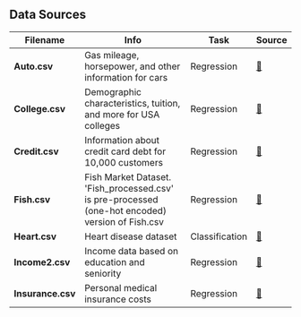 ## Data Sources

| Filename | Info | Task | Source |
| --- | --- | --- | --- |
| **Auto.csv** | Gas mileage, horsepower, and other information for cars | Regression | [:link:](https://www.statlearning.com/s/Auto.csv) |
| **College.csv** | Demographic characteristics, tuition, and more for USA colleges | Regression | [:link:](https://github.com/nguyen-toan/ISLR/blob/master/dataset/College.csv) |
| **Credit.csv** | Information about credit card debt for 10,000 customers | Regression | [:link:](https://github.com/nguyen-toan/ISLR/blob/master/dataset/Credit.csv) |
| **Fish.csv** | Fish Market Dataset. 'Fish_processed.csv' is pre-processed (one-hot encoded) version of Fish.csv | Regression | [:link:](https://www.kaggle.com/aungpyaeap/fish-market)|
| **Heart.csv** | Heart disease dataset | Classification | [:link:](https://www.statlearning.com/s/Heart.csv) |
| **Income2.csv** | Income data based on education and seniority  | Regression | [:link:](https://github.com/nguyen-toan/ISLR/blob/master/dataset/Income2.csv) |
| **Insurance.csv** | Personal medical insurance costs | Regression | [:link:](https://github.com/stedy/Machine-Learning-with-R-datasets/blob/master/insurance.csv) |